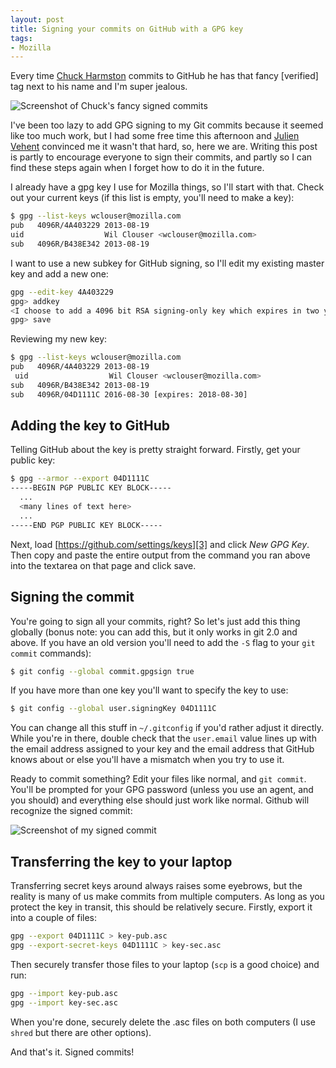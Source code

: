 ```yaml
---
layout: post
title: Signing your commits on GitHub with a GPG key
tags:
- Mozilla
---
```


Every time [Chuck Harmston][1] commits to GitHub he has that fancy [verified]
tag next to his name and I'm super jealous.

<img src="{{ site.baseurl }}/assets/img/2016-gpg-1.png" title="Screenshot of Chuck's fancy signed commits" />

I've been too lazy to add GPG signing to my Git commits because it seemed like
too much work, but I had some free time this afternoon and [Julien Vehent][2]
convinced me it wasn't that hard, so, here we are.  Writing this post is partly
to encourage everyone to sign their commits, and partly so I can find these
steps again when I forget how to do it in the future.

I already have a gpg key I use for Mozilla things, so I'll start with that.
Check out your current keys (if this list is empty, you'll need to make a key):

```bash
$ gpg --list-keys wclouser@mozilla.com
pub   4096R/4A403229 2013-08-19
uid                  Wil Clouser <wclouser@mozilla.com>
sub   4096R/B438E342 2013-08-19
```

I want to use a new subkey for GitHub signing, so I'll edit my existing master
key and add a new one:

```bash
gpg --edit-key 4A403229
gpg> addkey
<I choose to add a 4096 bit RSA signing-only key which expires in two years>
gpg> save
```

Reviewing my new key:

```bash
$ gpg --list-keys wclouser@mozilla.com
pub   4096R/4A403229 2013-08-19
 uid                  Wil Clouser <wclouser@mozilla.com>
sub   4096R/B438E342 2013-08-19
sub   4096R/04D1111C 2016-08-30 [expires: 2018-08-30]
```

Adding the key to GitHub
------------------------

Telling GitHub about the key is pretty straight forward.  Firstly, get your public key:

```bash
$ gpg --armor --export 04D1111C
-----BEGIN PGP PUBLIC KEY BLOCK-----
  ...
  <many lines of text here>
  ...
-----END PGP PUBLIC KEY BLOCK-----
```

Next, load [https://github.com/settings/keys][3] and click *New GPG Key*.  Then
copy and paste the entire output from the command you ran above into the
textarea on that page and click save.

Signing the commit
------------------

You're going to sign all your commits, right?  So let's just add this thing
globally (bonus note: you can add this, but it only works in git 2.0 and above.
If you have an old version you'll need to add the `-S` flag to your `git
commit` commands):

```bash
$ git config --global commit.gpgsign true
```

If you have more than one key you'll want to specify the key to use:

```bash
$ git config --global user.signingKey 04D1111C
```

You can change all this stuff in `~/.gitconfig` if you'd rather adjust it
directly.  While you're in there, double check that the `user.email` value lines
up with the email address assigned to your key and the email address that GitHub
knows about or else you'll have a mismatch when you try to use it.

Ready to commit something?  Edit your files like normal, and `git commit`.
You'll be prompted for your GPG password (unless you use an agent, and you
should) and everything else should just work like normal.  Github will
recognize the signed commit:

<img src="{{ site.baseurl }}/assets/img/2016-gpg-2.png" title="Screenshot of my signed commit" />


Transferring the key to your laptop
-----------------------------------

Transferring secret keys around always raises some eyebrows, but the reality is
many of us make commits from multiple computers.  As long as you protect the
key in transit, this should be relatively secure.  Firstly, export it into a
couple of files:

```bash
gpg --export 04D1111C > key-pub.asc
gpg --export-secret-keys 04D1111C > key-sec.asc
```

Then securely transfer those files to your laptop (`scp` is a good choice) and run:

```bash
gpg --import key-pub.asc
gpg --import key-sec.asc
```

When you're done, securely delete the .asc files on both computers (I use
`shred` but there are other options).

And that's it.  Signed commits!

[1]: https://twitter.com/chuckharmston
[2]: https://twitter.com/jvehent
[3]: https://github.com/settings/keys
